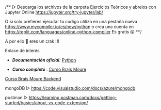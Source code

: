 /** ▷ Descarga los archivos de la carpeta Ejercicios Teóricos y abrelos con Jupyter Online https://jupyter.org/try-jupyter/lab/

O si solo prefieres ejecutar tu codigo utiliza en una pestaña nueva https://www.mycompiler.io/es/new/python o crea una cuenta en https://replit.com/languages/online-python-compiler Es gratis 😜 **/

A por ello 💪 eres un crak !!!

Enlace de interés

* ***Documentación oficial:***    [Python](https://docs.python.org/3/tutorial/index.html)

* ***Curso completo*** : 
[Curso Brais Moure](https://youtu.be/TbcEqkabAWU)

[Curso Brais Moure Backend](https://www.youtube.com/watch?v=_y9qQZXE24A)


mongoDB ▷  https://code.visualstudio.com/docs/azure/mongodb

postman ▷ https://learning.postman.com/docs/getting-started/basics/about-vs-code-extension/
